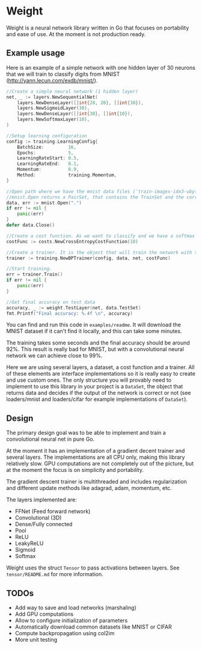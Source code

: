 # Weight
Weight is a neural network library written in Go that focuses on portability and ease of use. At the moment is not production ready.

## Example usage

Here is an example of a simple network with one hidden layer of 30 neurons that we will train to classify digits from MNIST (http://yann.lecun.com/exdb/mnist/).

```go
//Create a simple neural network (1 hidden layer)
net, _ := layers.NewSequentialNet(
    layers.NewDenseLayer([]int{28, 28}, []int{30}),
    layers.NewSigmoidLayer(30),
    layers.NewDenseLayer([]int{30}, []int{10}),
    layers.NewSoftmaxLayer(10),
)

//Setup learning configuration
config := training.LearningConfig{
    BatchSize:         16,
    Epochs:            5,
    LearningRateStart: 0.5,
    LearningRateEnd:   0.1,
    Momentum:          0.9,
    Method:            training.Momentum,
}

//Open path where we have the mnist data files (`train-images-idx3-ubyte.gz`, `train-labels-idx1-ubyte.gz`, `t10k-images-idx3-ubyte.gz` and `t10k-labels-idx1-ubyte.gz`). In the example in examples/readme, the files will be downloaded automatically.
//mnist.Open returns a PairSet, that contains the TrainSet and the corresponding TestSet
data, err := mnist.Open(".")
if err != nil {
    panic(err)
}
defer data.Close()

//Create a cost function. As we want to classify and we have a softmax as the last layer, we use a cross entropy function. We use 10 inputs as we are classifying digits.
costFunc := costs.NewCrossEntropyCostFunction(10)

//Create a trainer. It is the object that will train the network with the given data and configuration.
trainer := training.NewBPTrainer(config, data, net, costFunc)

//Start training.
err = trainer.Train()
if err != nil {
    panic(err)
}

//Get final accuracy on test data
accuracy, _ := weight.TestLayer(net, data.TestSet)
fmt.Printf("Final accuracy: %.4f \n", accuracy)
```
You can find and run this code in `examples/readme`. It will download the MNIST dataset if it can't find it locally, and this can take some minutes.

The training takes some seconds and the final accuracy should be around 92%. This result is really bad for MNIST, but with a convolutional neural network we can achieve close to 99%.

Here we are using several layers, a dataset, a cost function and a trainer. All of these elements are interface implementations so it is really easy to create and use custom ones. The only structure you will provably need to implement to use this library in your project is a `DataSet`, the object that returns data and decides if the output of the network is correct or not (see loaders/mnist and loaders/cifar for example implementations of `DataSet`).

## Design
The primary design goal was to be able to implement and train a convolutional neural net in pure Go.

At the moment it has an implementation of a gradient decent trainer and several layers. The implementations are all CPU only, making this library relatively slow. GPU computations are not completely out of the picture, but at the moment the focus is on simplicity and portability.

The gradient descent trainer is multithreaded and includes regularization and different update methods like adagrad, adam, momentum, etc.

The layers implemented are:
* FFNet (Feed forward network)
* Convolutional (3D)
* Dense/Fully connected
* Pool
* ReLU
* LeakyReLU
* Sigmoid
* Softmax

Weight uses the struct `Tensor` to pass activations between layers. See `tensor/README.md` for more information.

## TODOs
* Add way to save and load networks (marshaling)
* Add GPU computations
* Allow to configure initialization of parameters
* Automatically download common datasets like MNIST or CIFAR
* Compute backpropagation using col2im
* More unit testing
